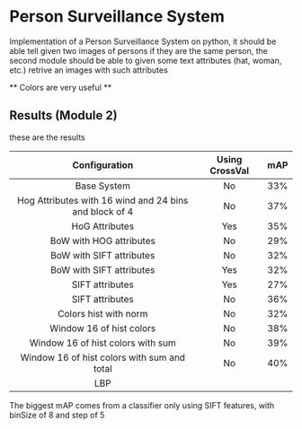 # Person Surveillance System

Implementation of a Person Surveillance System on python, it should be able tell given two images of persons if they are the same person, the second module should be able to given some text attributes (hat, woman, etc.) retrive an images with such attributes

** Colors are very useful **

## Results (Module 2)

these are the results

| Configuration | Using CrossVal | mAP |
|:-------------:|:--------------:|:---:|
| Base System   | No | 33% |
| Hog Attributes with 16 wind and 24 bins and block of 4 | No | 37% |
| HoG Attributes | Yes | 35% |
| BoW with HOG attributes | No | 29% |
| BoW with SIFT attributes | No | 32% |
| BoW with SIFT attributes | Yes| 32% |
| SIFT attributes | Yes | 27% |
| SIFT attributes | No | 36% |
| Colors hist with norm | No | 32% |
| Window 16 of hist colors | No | 38% |
| Window 16 of hist colors with sum | No | 39% |
| Window 16 of hist colors with sum and total | No | 40% |
| LBP | | |

The biggest mAP comes from a classifier only using SIFT features, with binSize of 8 and step of 5
